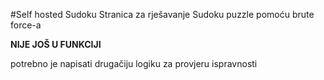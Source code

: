 #Self hosted Sudoku
Stranica za rješavanje Sudoku puzzle pomoću brute force-a

**NIJE JOŠ U FUNKCIJI**



potrebno je napisati drugačiju logiku za provjeru ispravnosti
